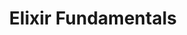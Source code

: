 ---
layout: workshop
title: Elixir Fundamentals
weight: 2
permalink: "/training/2016-12-18-elixir-fundamentals"
category: Back End & Full Stack
description: |-
  Elixir's combination of modern language features, and a 30-year-old battle-tested foundation at its core, has made it increasingly popular over the past year.

  This course provides a strong foundation for writing general-purpose functional code, and is intended for developers already proficient in another language.
image: "/images/training/2016-12-18-elixir-fundamentals.png"
stages:
- title: Liftoff
  description: 'Elixir is in a fairly unique position as a programming language, in
    that it combines contemporary language features and excellent developer ergonomics
    with the established and battle-tested Erlang ecosystem. '
  duration: 120
  agenda_items:
  - title: Origins, Foundations & Core Principles
    description: 'When setting off to learn a new programming language, it''s often
      incredibly useful to understand the language''s foundations. In this case, we''re
      dealing with a language built on top of another language, which runs on a virtual
      machine that supports other languages

'
    item_type: lecture
    start_time: '9:00'
    duration: 30
  - title: Interactive Elixir
    description: |-
      **Elixir's interactive shell (IEx)** is one of the most powerful tools in your toolbox. We'll outline some of the most useful features for beginners, including:
      - Running scripts
      - Getting metadata about a value
      - Accessing embedded documentation
      - Inspecting the state of a particular process
    item_type: lecture
    start_time: '9:30'
    duration: 30
  - title: IO & Files
    description: As with most programming languages, it's useful to know how to interact
      with files and humans. We'll take care of this early on, and notice a few things
      that foreshadow some interesting aspects of Elixir's concurrency model.
    item_type: lecture
    start_time: '10:00'
    duration: 30
  - title: 'EXERCISE: Reading a CSV File'
    description: We're going to have to take a few things for granted, since we're
      just starting out, but let's use some existing well-documented code to read
      a CSV file into memory, and print some information about it to the console.
    item_type: exercise
    start_time: '10:30'
    duration: 30
- title: Types, Operators & Control Flow
  description: 'Our journey starts with basic types and procedural logic. Even if
    you''re experienced in a wide range of programming languages, there''s going to
    be a lot of stuff -- even at this basic level -- that may change the way you look
    at writing code forever.

'
  duration: 400
  agenda_items:
  - title: Math & Strings
    description: "There's no getting away from these kinds of things. Eventually you're
      going to need to work with numbers and text, so we'll start with a crash course
      in some core APIs (including a dip in the Erlang pool) that will make life easy.
      \n\nThere's a lot of capability here, but we'll stay close to the commonly-useful
      and pragmatic path."
    item_type: lecture
    start_time: '11:00'
    duration: 45
  - title: 'EXERCISE: Projectile Motion'
    description: We'll create a simple program that calculates an object's projectile
      motion, given a launch angle and initial velocity.
    item_type: exercise
    start_time: '11:45'
    duration: 30
  - title: 'EXERCISE: String Acrobatics'
    description: We've got a bunch of functions that do various things to string values,
      but our tests are failing. Let's fix that!
    item_type: exercise
    start_time: '12:15'
    duration: 30
  - title: Lunch
    description: Break for Lunch
    item_type: break
    start_time: '12:45'
    duration: 45
  - title: Functions
    description: It stands to reason that functions are really important in a functional
      programming language. We'll build and work with named and anonymous functions,
      combine functions together to form pipelines, and even map out some higher-order
      functions of our own.
    item_type: lecture
    start_time: '13:30'
    duration: 45
  - title: Tuples & Lists
    description: Often times we find ourselves needing to work with several objects
      in a "collection", and will need to choose between Elixir's **List** and **Tuple**
      types. We'll compare and contrast tuples and lists, and write a few programs
      highlighting the benefits of each.
    item_type: lecture
    start_time: '14:15'
    duration: 30
  - title: 'EXERCISE: Fibonacci Pyramid'
    description: |-
      Using our knowledge of functions and recursion in Elixir, let's build a function that writes a Fibonacci pyramid to the console.

      ![Fibonacci Numbers](https://upload.wikimedia.org/wikipedia/commons/thumb/b/bf/PascalTriangleFibanacci.svg/720px-PascalTriangleFibanacci.svg.png)

      20 levels deep!
    item_type: exercise
    start_time: '14:45'
    duration: 30
  - title: Associative Data Structures
    description: 'We have two main associative data structures in Elixir: **keyword
      lists** and **maps**. Let''s learn more about them!'
    item_type: lecture
    start_time: '15:15'
    duration: 20
  - title: 'EXERCISE: Building up a List'
    description: Assembling a bunch of items in a list is really fast, as long as
      we do it in a way that doesn't involve moving existing items around in memory.
      We'll write two programs, one which assembles a bunch of dictionary words into
      a tuple, and another that uses a list instead.
    item_type: exercise
    start_time: '15:35'
    duration: 25
  - title: Pattern Matching & Guards
    description: 'This modern language feature allows **destructed assignment**, and
      is often used to define several variants of a function, each to handle a specific
      scenario. This application of pattern matching reduces what would otherwise
      be a lot of internal function complexity by huge amounts.

'
    item_type: lecture
    start_time: '16:00'
    duration: 30
  - title: 'EXERCISE: Function Refactoring'
    description: We've got an Elixir module that involves some code that could benefit
      from some pattern matching magic. Refactor the monolith function so all use
      of if/else are replaced by creating new functions oriented toward handling that
      specific pattern of arguments.
    item_type: exercise
    start_time: '16:30'
    duration: 30
  - title: 'EXERCISE: A world without if/else'
    description: |-
      You'll be given an Elixir module that's currently a little messy and confusing. Untangle it by replacing all of the if/else logic with `cond` statements, `case`.statements and by applying pattern matching in function clauses.

      Remember: your goal is to make your code as easy to read and maintain as possible: be clever, but not confusing.
    item_type: exercise
    start_time: '17:00'
    duration: 30
  - title: Recap & Wrap Up
    description: We'll go over everything we've covered today, and connect them back
      to the big picture. This is a great time for Q&A that's broader than the specific
      topics we've covered so far.
    item_type: lecture
    start_time: '17:30'
    duration: 15
- title: Writing Modular Programs
  description: Elixir's module system allows us to define layers of related functions.
    In this part of the course, we'll explore the concepts of modules, and the ability
    to reference code in one module from another.
  duration: 240
  agenda_items:
  - title: Welcome Back
    description: We'll recap the ground we covered in day 1 of this training, so it's
      fresh in your mind, as we continue building up toward Elixir proficiency!
    item_type: lecture
    start_time: '9:00'
    duration: 15
  - title: Modules & Three Important Directives
    description: 'Modules are just a group of several functions, some of which may
      be private and some of which may be public. Modules give us the ability to define
      named functions using the `def` macro, which offer a few other features that
      were unavailable in the world of anonymous functions.

'
    item_type: lecture
    start_time: '9:15'
    duration: 30
  - title: 'EXERCISE: Mission Control'
    description: We've got a set of tests for a couple of Elixir modules that are
      used to control a space ship. Alter the code to make the unit tests pass, and
      ensure that you've kept as much of each module's internal functionality private
      as possible.
    item_type: exercise
    start_time: '9:45'
    duration: 30
  - title: Basic Metaprogramming
    description: 'While the `use` macro is not strictly a directive, it''s of particular
      importance when considering "mixins" for common functionality, shared across
      multiple concrete modules.

'
    item_type: lecture
    start_time: '10:15'
    duration: 30
  - title: 'EXERCISE: Extending a Module'
    description: 'The `use` macro can essentially be used to decorate a module with
      some code from another module.

'
    item_type: exercise
    start_time: '10:45'
    duration: 30
  - title: Protocols & Behaviors
    description: |-
      Protocols are a mechanism for **polymorphism in Elixir**, where an implementation of a certain contract is defined on a per-type basis. In other languages, this contract would be called an interface (Java), or a pure abstract class (C++)

      Under the hood, part of how this works is by way of a **Behavior**: a definition of a set of functions that modules who adopt this behavior must implement.
    item_type: lecture
    start_time: '11:15'
    duration: 45
  - title: 'EXERCISE: Serializer Protocol'
    description: 'Given a list of values, we want to be able to generate a string
      representation, either in CSV or JSON array format. Design a protocol, and adopt
      that behavior in each of two modules: `CSVSerializer` and `JSONSerializer`.'
    item_type: exercise
    start_time: '12:00'
    duration: 30
  - title: Lunch
    description: Break for Lunch
    item_type: break
    start_time: '12:30'
    duration: 60
- title: Working With Data Structures
  description: Earlier we outlined and worked with several different types of data
    structures. Let's take a closer look at some of these methods.
  duration: 210
  agenda_items:
  - title: Enum & Map
    description: We've learned about how to create and work with **list** and **map**
      literals in very basic ways. Let's take a look into some of the tooling that
      Elixir provides as core language features, for working with these data structures.
    item_type: lecture
    start_time: '13:30'
    duration: 45
  - title: 'EXERCISE: Map, Filter, Reduce'
    description: We have a program that starts with a list of objects read from a
      file. Using the built-in functions available in the `Enum` and `Map` modules,
      filter out "inactive" items (objects where the "active" attribute is not `true`),
      and then log a list of object names to the console.
    item_type: exercise
    start_time: '14:15'
    duration: 30
  - title: Taming List Enumeration with Comprehensions
    description: 'Often we find ourselves looping over something enumerable; mapping
      values into another list; and potentially filtering out some unwanted items.
      **Comprehensions use a generator and a filter** to provide some excellent syntactic
      sugar for this kind of task.

'
    item_type: lecture
    start_time: '14:45'
    duration: 30
  - title: 'EXERCISE: Comprehensions'
    description: Take another pass at the previous exercise, and use a comprehension
      to devise a concise solution.
    item_type: exercise
    start_time: '15:15'
    duration: 30
  - title: Lazy Operations with Streams
    description: 'Elixir''s `Stream` module offers some of the same capabilities that
      we enjoy in the `Enum` module, but when working with Streams, computations are
      performed lazily. This is particularly useful for dealing with huge (or infinitely
      huge) collections.

'
    item_type: lecture
    start_time: '15:45'
    duration: 30
  - title: 'EXERCISE: Skimming a good book'
    description: 'Given the entire text of the book ~Gulliver''s Travels~, find the
      highest- Scrabble-scoring word within the first 1000 lines.

'
    item_type: exercise
    start_time: '16:15'
    duration: 30
  - title: Recap & Wrap Up
    description: We'll round out the course by recapping everything we've learned,
      and finish with some tips for next steps in your mission to become an ace Elixir
      developer!
    item_type: lecture
    start_time: '16:45'
    duration: 15
---